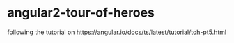 # angular2-tour-of-heroes

following the tutorial on https://angular.io/docs/ts/latest/tutorial/toh-pt5.html